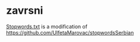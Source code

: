# zavrsni

[Stopwords.txt](./stopwords.txt) is a modification of https://github.com/UlfetaMarovac/stopwordsSerbian
